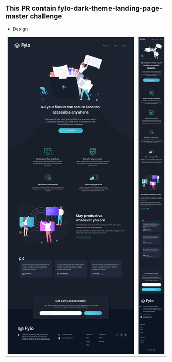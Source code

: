 ## This PR contain fylo-dark-theme-landing-page-master challenge

* Design
<table>
  <tr>
    <td>
      <img src="design/desktop-design.jpg"  />
    </td>
    <td>
      <img src="design/mobile-design.jpg"  />
    </td>
  </tr>
</table>


